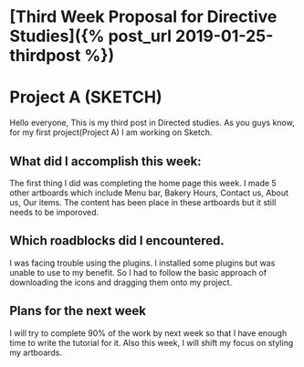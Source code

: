 # [Third Week Proposal for Directive Studies]({% post_url 2019-01-25-thirdpost %})

# Project A (SKETCH)

 Hello everyone, This is my third post in Directed studies. As you guys know, for my 
 first project(Project A) I am working on Sketch. 


## What did I accomplish this week:
 The first thing I did was completing the home page this week. I made 5 other artboards 
 which include Menu bar, Bakery Hours, Contact us, About us, Our items. The content has 
 been place in these artboards but it still needs to be imporoved.

## Which roadblocks did I encountered.
 I was facing trouble using the plugins. I installed some plugins but was unable to use to 
 my benefit. So I had to follow the basic approach of downloading the icons and dragging 
 them onto my project.
 
## Plans for the next week
 I will try to complete 90% of the work by next week so that I have enough time to write
 the tutorial for it. Also this week, I will shift my focus on styling my artboards.
 
